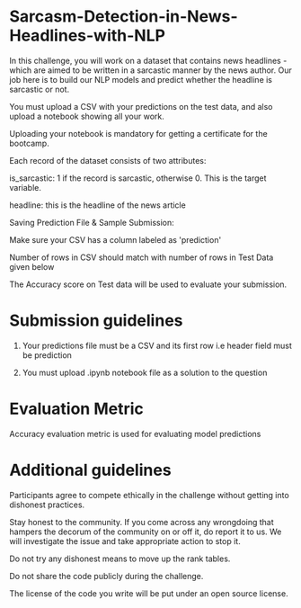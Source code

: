 # Sarcasm-Detection-in-News-Headlines-with-NLP
In this challenge, you will work on a dataset that contains news headlines - which are aimed to be written in a sarcastic manner by the news author. Our job here is to build our NLP models and predict whether the headline is sarcastic or not. 

You must upload a CSV with your predictions on the test data, and also upload a notebook showing all your work. 

Uploading your notebook is mandatory for getting a certificate for the bootcamp.

Each record of the dataset consists of two attributes:

is_sarcastic: 1 if the record is sarcastic, otherwise 0. This is the target variable.

headline: this is the headline of the news article

Saving Prediction File & Sample Submission:

Make sure your CSV has a column labeled as 'prediction'

Number of rows in CSV should match with number of rows in Test Data given below

The Accuracy score on Test data will be used to evaluate your submission.

# Submission guidelines
1. Your predictions file must be a CSV and its first row i.e header field must be prediction

2. You must upload .ipynb notebook file as a solution to the question

# Evaluation Metric
Accuracy evaluation metric is used for evaluating model predictions

# Additional guidelines
Participants agree to compete ethically in the challenge without getting into dishonest practices.  

Stay honest to the community. If you come across any wrongdoing that hampers the decorum of the community on or off it, do report it to us. We will investigate the issue and take appropriate action to stop it.  

Do not try any dishonest means to move up the rank tables.  

Do not share the code publicly during the challenge.

The license of the code you write will be put under an open source license.
